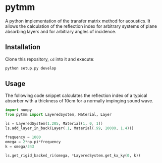 # pytmm

A python implementation of the transfer matrix method for acoustics.
It allows the calculation of the reflection index for arbitrary systems of plane absorbing layers and for arbitrary angles of incidence.

## Installation

Clone this repository, `cd` into it and execute:
  
```python
python setup.py develop
```

## Usage

The following code snippet calculates the reflection index of a typical absorber with a thickness of 10cm for a normally impinging sound wave.

```python
import numpy
from pytmm import LayeredSystem, Material, Layer

ls = LayeredSystem(1.205, Material(1, 0, 1))
ls.add_layer_in_back(Layer(.1, Material(.99, 10000, 1.4)))

frequency = 1000
omega = 2*np.pi*frequency
k = omega/343

ls.get_rigid_backed_ri(omega, *LayeredSystem.get_kx_ky(0, k))
```
